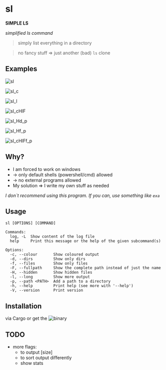 # sl

**SIMPLE LS**

*simplified ls command*

> simply list everything in a directory

> no fancy stuff => just another (bad) ```ls``` clone

## Examples

![sl](https://github.com/Phydon/sl/assets/sl.png)

![sl_c](https://github.com/Phydon/sl/assets/sl_c.png)

![sl_l](https://github.com/Phydon/sl/assets/sl_l.png)

![sl_cHlF](https://github.com/Phydon/sl/assets/sl_cHlF.png)

![sl_Hd_p](https://github.com/Phydon/sl/assets/sl_Hd_p.png)

![sl_Hf_p](https://github.com/Phydon/sl/assets/sl_Hf_p.png)

![sl_cHlFf_p](https://github.com/Phydon/sl/assets/sl_cHlFf_p.png)



## Why?

* I am forced to work on windows
* -> only default shells (powershell/cmd) allowed
* -> no external programs allowed
* My solution => I write my own stuff as needed

*I don\`t recommend using this program.
If you can, use something like ```exa```*


## Usage

```
sl [OPTIONS] [COMMAND]

Commands:
  log, -L  Show content of the log file
  help     Print this message or the help of the given subcommand(s)

Options:
  -c, --colour       Show coloured output
  -d, --dirs         Show only dirs
  -f, --files        Show only files
  -F, --fullpath     Show the complete path instead of just the name
  -H, --hidden       Show hidden files
  -l, --long         Show more output
  -p, --path <PATH>  Add a path to a directory
  -h, --help         Print help (see more with '--help')
  -V, --version      Print version
```

## Installation
via Cargo or get the ![binary](https://github.com/Phydon/sl/releases)


## TODO

- more flags:
    - to output [size]
    - to sort output differently
    - show stats
